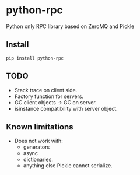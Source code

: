 # python-rpc

Python only RPC library based on ZeroMQ and Pickle

## Install

    pip install python-rpc

## TODO

* Stack trace on client side.
* Factory function for servers.
* GC client objects -> GC on server.
* isinstance compatibility with server object.

## Known limitations

* Does not work with:
  - generators
  - async
  - dictionaries.
  - anything else Pickle cannot serialize.
